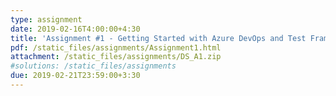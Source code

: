 ```yaml
---
type: assignment
date: 2019-02-16T4:00:00+4:30
title: 'Assignment #1 - Getting Started with Azure DevOps and Test Framework'
pdf: /static_files/assignments/Assignment1.html
attachment: /static_files/assignments/DS_A1.zip
#solutions: /static_files/assignments
due: 2019-02-21T23:59:00+3:30
---
```

